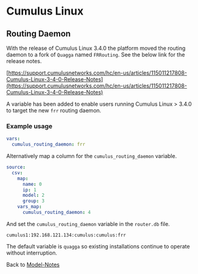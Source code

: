 # Cumulus Linux

## Routing Daemon

With the release of Cumulus Linux 3.4.0 the platform moved the routing daemon to a fork of `Quagga` named `FRRouting`. See the below link for the release notes.

[https://support.cumulusnetworks.com/hc/en-us/articles/115011217808-Cumulus-Linux-3-4-0-Release-Notes](https://support.cumulusnetworks.com/hc/en-us/articles/115011217808-Cumulus-Linux-3-4-0-Release-Notes)

A variable has been added to enable users running Cumulus Linux > 3.4.0 to target the new `frr` routing daemon.

### Example usage

```yaml
vars:
  cumulus_routing_daemon: frr
```

Alternatively map a column for the  `cumulus_routing_daemon` variable.

```yaml
source:
  csv:
    map:
      name: 0
      ip: 1
      model: 2
      group: 3
    vars_map:
      cumulus_routing_daemon: 4
```

And set the `cumulus_routing_daemon` variable in the `router.db` file.

```text
cumulus1:192.168.121.134:cumulus:cumulus:frr
```

The default variable is `quagga` so existing installations continue to operate without interruption.

Back to [Model-Notes](README.md)
